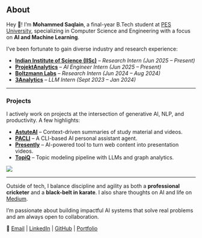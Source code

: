 ## About  

Hey 👋! I’m **Mohammed Saqlain**, a final-year B.Tech student at [PES University](https://pes.edu), specializing in Computer Science and Engineering with a focus on **AI and Machine Learning**.

I’ve been fortunate to gain diverse industry and research experience:  

- **[Indian Institute of Science (IISc)](https://aero.iisc.ac.in/)** – *Research Intern (Jun 2025 – Present)*  
- **[ProjektAnalytics](https://www.projektanalytics.com)** – *AI Engineer Intern (Jun 2025 – Present)*  
- **[Boltzmann Labs](https://www.boltzmann.co)** – *Research Intern (Jun 2024 – Aug 2024)*  
- **[3Analytics](https://3analytics.com/)** – *LLM Intern (Sept 2023 – Jan 2024)*

---

### Projects  
I actively work on projects at the intersection of generative AI, NLP, and productivity. A few highlights:

- **[AstuteAI](https://astuteai.streamlit.app)** – Context-driven summaries of study material and videos.  
- **[PACLI](https://github.com/saqlain2204/PACLI)** – A CLI-based AI personal assistant agent.  
- **[Presently](https://github.com/saqlain2204/presently)** – AI-powered tool to turn web content into presentation videos.  
- **[TopiQ](https://github.com/saqlain2204/Topic-Modelling-Using-Large-Language-Models)** – Topic modeling pipeline with LLMs and graph analytics.

<a href="https://github.com/saqlain2204">
  <img src="https://github-readme-activity-graph.vercel.app/graph?username=saqlain2204&bg_color=00000000&hide_border=true&point=false&line=ffffff99&line_width=2&radius=8&area=true&area_color=ffffff&title_color=ffffff&color=ffffff99&range=6mo">
</a>

---

Outside of tech, I balance discipline and agility as both a **professional cricketer** and a **black-belt in karate**. I also share thoughts on AI and life on [Medium](https://medium.com/@vanishingradiant).  

I’m passionate about building impactful AI systems that solve real problems and am always open to collaboration.  

📩 [Email](mailto:saqlain.contact@gmail.com) | [LinkedIn](https://linkedin.com/in/saqlain2204) | [GitHub](https://github.com/saqlain2204) | [Portfolio](https://saqlain2204.github.io)
